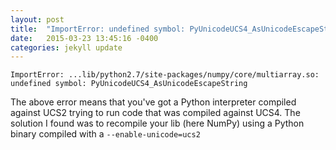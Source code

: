 ```yaml
---
layout: post
title:  "ImportError: undefined symbol: PyUnicodeUCS4_AsUnicodeEscapeString"
date:   2015-03-23 13:45:16 -0400
categories: jekyll update
---
```



`ImportError: ...lib/python2.7/site-packages/numpy/core/multiarray.so: undefined symbol: PyUnicodeUCS4_AsUnicodeEscapeString`

The above error means that you\'ve got a Python interpreter compiled against UCS2 trying to run code that was compiled against UCS4. The solution I found was to recompile your lib (here NumPy) using a Python binary compiled with a `--enable-unicode=ucs2`
